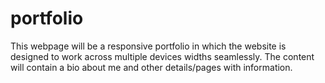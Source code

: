 # portfolio
This webpage will be a responsive portfolio in which the website is designed to work across multiple devices widths seamlessly.  The content will contain a bio about me and other details/pages with information.
